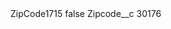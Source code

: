 <?xml version="1.0" encoding="UTF-8"?>
<CustomMetadata xmlns="http://soap.sforce.com/2006/04/metadata" xmlns:xsi="http://www.w3.org/2001/XMLSchema-instance" xmlns:xsd="http://www.w3.org/2001/XMLSchema">
    <label>ZipCode1715</label>
    <protected>false</protected>
    <values>
        <field>Zipcode__c</field>
        <value xsi:type="xsd:string">30176</value>
    </values>
</CustomMetadata>
